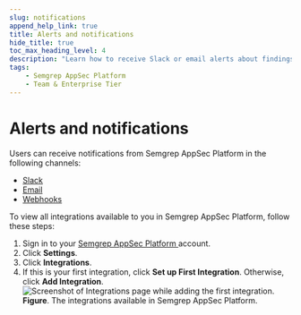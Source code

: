 ```yaml
---
slug: notifications
append_help_link: true
title: Alerts and notifications
hide_title: true
toc_max_heading_level: 4
description: "Learn how to receive Slack or email alerts about findings and failures and how to integrate using webhooks."
tags:
    - Semgrep AppSec Platform
    - Team & Enterprise Tier
---
```


# Alerts and notifications

Users can receive notifications from Semgrep AppSec Platform in the following channels:

- [Slack](/semgrep-appsec-platform/slack-notifications)
- [Email](/semgrep-appsec-platform/email-notifications)
- [Webhooks](/semgrep-appsec-platform/webhooks)

To view all integrations available to you in Semgrep AppSec Platform, follow these steps:

1. Sign in to your [Semgrep AppSec Platform ](https://semgrep.dev/orgs/-/settings/integrations) account.
2. Click **Settings**.
3. Click **Integrations**.
4. If this is your first integration, click **Set up First Integration**. Otherwise, click **Add Integration**.
    ![Screenshot of Integrations page while adding the first integration.](/img/integrations.png#md-width)
    **Figure**. The integrations available in Semgrep AppSec Platform.
